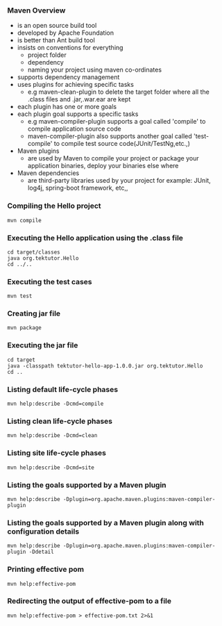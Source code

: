 ### Maven Overview
- is an open source build tool
- developed by Apache Foundation
- is better than Ant build tool
- insists on conventions for everything
    - project folder
    - dependency
    - naming your project using maven co-ordinates
 - supports dependency management
 - uses plugins for achieving specific tasks
     - e.g maven-clean-plugin to delete the target folder where all the .class files and .jar,.war.ear are kept
 - each plugin has one or more goals
 - each plugin goal supports a specific tasks
     - e.g maven-compiler-plugin supports a goal called 'compile' to compile application source code
     - maven-compiler-plugin also supports another goal called 'test-compile' to compile test source code(JUnit/TestNg,etc.,)
 - Maven plugins
     - are used by Maven to compile your project or package your application binaries, deploy your binaries else where
 - Maven dependencies
     - are third-party libraries used by your project
          for example: JUnit, log4j, spring-boot framework, etc,, 

### Compiling the Hello project
```
mvn compile
```

### Executing the Hello application using the .class file
```
cd target/classes
java org.tektutor.Hello
cd ../..
```

### Executing the test cases
```
mvn test
````

### Creating jar file 
```
mvn package
```

### Executing the jar file
```
cd target
java -classpath tektutor-hello-app-1.0.0.jar org.tektutor.Hello
cd ..
```

### Listing default life-cycle phases
```
mvn help:describe -Dcmd=compile
```

### Listing clean life-cycle phases
```
mvn help:describe -Dcmd=clean
```

### Listing site life-cycle phases
```
mvn help:describe -Dcmd=site
```

### Listing the goals supported by a Maven plugin
```
mvn help:describe -Dplugin=org.apache.maven.plugins:maven-compiler-plugin
```

### Listing the goals supported by a Maven plugin along with configuration details
```
mvn help:describe -Dplugin=org.apache.maven.plugins:maven-compiler-plugin -Ddetail
```

### Printing effective pom
```
mvn help:effective-pom
```

### Redirecting the output of effective-pom to a file
```
mvn help:effective-pom > effective-pom.txt 2>&1
```

